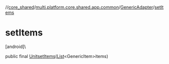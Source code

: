 //[core_shared](../../../index.md)/[multi.platform.core.shared.app.common](../index.md)/[GenericAdapter](index.md)/[setItems](set-items.md)

# setItems

[android]\

public final [Unit](https://kotlinlang.org/api/latest/jvm/stdlib/kotlin/-unit/index.html)[setItems](set-items.md)([List](https://docs.oracle.com/javase/8/docs/api/java/util/List.html)&lt;GenericItem&gt;items)
